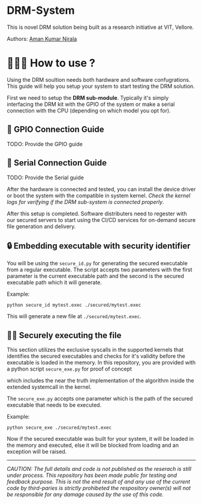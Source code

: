 # DRM-System
This is novel DRM solution being built as a research initiative at VIT, Vellore.

Authors: [Aman Kumar Nirala](https://github.com/amannirala13)

# 🙋🏻‍♂️ How to use ?

Using the DRM soultion needs both hardware and software confugrations. This guide will help you setup your system to start testing the DRM solution.

First we need to setup the **DRM sub-module**. Typically it's simply interfacing the DRM kit with the GPIO of the system or make a serial connection with the CPU (depending on which model you opt for).

## 🧷 GPIO Connection Guide

TODO: Provide the GPIO guide

## 🔗 Serial Connection Guide

TODO: Provide the Serial guide

After the hardware is connected and tested, you can install the device driver or boot the system with the compatible in system kernel. *Check the kernel logs for verifying if the DRM sub-system is connected properly*.

After this setup is completed. Software distributers need to regester with our secured servers to start using the CI/CD services for on-demand secure file generation and delivery.

## 🔒 Embedding executable with security identifier

You will be using the `secure_id.py` for generating the secured executable from a regular executable. The script accepts two parameters with the first parameter is the current executable path and the second is the secured executable path which it will generate.

Example:

``````shell
python secure_id mytest.exec ./secured/mytest.exec
``````

This will generate a new file at `./secured/mytest.exec`.

## 🏃🏻 Securely executing the file

This section utilizes the exclusive syscalls in the supported kernels that identifies the secured executables and checks for it's validity before the executable is loaded in the memory. In this repository, you are provided with a python script `secure_exe.py` for proof of concept

which includes the near the truth implementation of the algorithm inside the extended systemcall in the kernel.

The `secure_exe.py` accepts one parameter which is the path of the secured executable that needs to be executed.

Example:

``````shell
python secure_exe ./secured/mytest.exec
``````

Now if the secured executable was built for your system, it will be loaded in the memory and executed, else it will be blocked from loading and an exception will be raised.

---

*CAUTION: The full details and code is not published as the reserach is still under process. This repository has been made public for testing and feedback purpose. This is not the end result of and any use of the current code by third-paries is strictly prohibeted the respository owner(s) will not be responsible for any damage caused by the use of this code.* 

